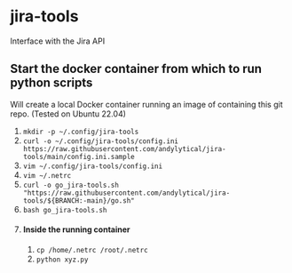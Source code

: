 # jira-tools
Interface with the Jira API

## Start the docker container from which to run python scripts
Will create a local Docker container running an image of
containing this git repo. (Tested on Ubuntu 22.04)

1. `mkdir -p ~/.config/jira-tools`
1. `curl -o ~/.config/jira-tools/config.ini https://raw.githubusercontent.com/andylytical/jira-tools/main/config.ini.sample`
1. `vim ~/.config/jira-tools/config.ini`
1. `vim ~/.netrc`
1. `curl -o go_jira-tools.sh "https://raw.githubusercontent.com/andylytical/jira-tools/${BRANCH:-main}/go.sh"`
1. `bash go_jira-tools.sh`
1. #### Inside the running container
   1. `cp /home/.netrc /root/.netrc`
   1. `python xyz.py`
